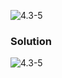 ![4.3-5](https://github.com/cpp-rakesh/introduction_to_algorithms_CLRS/blob/master/chapter_4_divide_and_conquer/4.3_the_substitution_method_for_solving_recurrences/exercises/4.3-5/repo/4.3-5_problem.png)

### Solution
![4.3-5](https://github.com/cpp-rakesh/introduction_to_algorithms_CLRS/blob/master/chapter_4_divide_and_conquer/4.3_the_substitution_method_for_solving_recurrences/exercises/4.3-5/repo/4.3-5_solution.png)